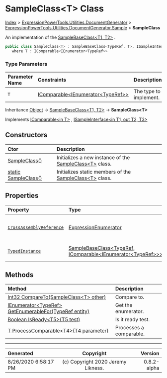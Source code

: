 ﻿# SampleClass&lt;T> Class

[Index](../index.md) > [ExpressionPowerTools.Utilities.DocumentGenerator](ExpressionPowerTools.Utilities.DocumentGenerator.a.md) > [ExpressionPowerTools.Utilities.DocumentGenerator.Sample](ExpressionPowerTools.Utilities.DocumentGenerator.Sample.n.md) > **SampleClass<T>**

An implementation of the [SampleBaseClass&lt;T1, T2>](ExpressionPowerTools.Utilities.DocumentGenerator.Sample.SampleBaseClass`2.cs.md) .

```csharp
public class SampleClass<T> : SampleBaseClass<TypeRef, T>, ISampleInterface<TypeRef, IEnumerator<TypeRef>, T>, IComparable<SampleClass<T>>
   where T : IComparable<IEnumerator<TypeRef>>
```

### Type Parameters

| Parameter Name | Constraints | Description |
| :-- | :-- | :-- |
| `T` | [IComparable&lt;IEnumerator&lt;TypeRef>>](https://docs.microsoft.com/dotnet/api/system.icomparable-1) | The type to implement. |

Inheritance [Object](https://docs.microsoft.com/dotnet/api/system.object) → [SampleBaseClass&lt;T1, T2>](ExpressionPowerTools.Utilities.DocumentGenerator.Sample.SampleBaseClass`2.cs.md) → **SampleClass&lt;T>**

Implements  [IComparable&lt;in T>](https://docs.microsoft.com/dotnet/api/system.icomparable-1) ,  [ISampleInterface&lt;in T1, out T2, T3>](ExpressionPowerTools.Utilities.DocumentGenerator.Sample.ISampleInterface`3.i.md) 

## Constructors

| Ctor | Description |
| :-- | :-- |
| [SampleClass()](ExpressionPowerTools.Utilities.DocumentGenerator.Sample.SampleClass`1.ctor.md#sampleclass) | Initializes a new instance of the [SampleClass&lt;T>](ExpressionPowerTools.Utilities.DocumentGenerator.Sample.SampleClass`1.cs.md) class. |
| [static SampleClass()](ExpressionPowerTools.Utilities.DocumentGenerator.Sample.SampleClass`1.ctor.md#static-sampleclass) | Initializes static members of the [SampleClass&lt;T>](ExpressionPowerTools.Utilities.DocumentGenerator.Sample.SampleClass`1.cs.md) class. |
## Properties

| Property | Type | Description |
| :-- | :-- | :-- |
| [`CrossAssemblyReference`](ExpressionPowerTools.Utilities.DocumentGenerator.Sample.SampleClass`1.CrossAssemblyReference.prop.md) | [ExpressionEnumerator](ExpressionPowerTools.Core.ExpressionEnumerator.cs.md) | Gets a cross-assembly reference. |
| [`TypedInstance`](ExpressionPowerTools.Utilities.DocumentGenerator.Sample.SampleClass`1.TypedInstance.prop.md) | [SampleBaseClass&lt;TypeRef, IComparable&lt;IEnumerator&lt;TypeRef>>>](ExpressionPowerTools.Utilities.DocumentGenerator.Sample.SampleBaseClass`2.cs.md) | Gets the typed instance. |

## Methods

| Method | Description |
| :-- | :-- |
| [Int32 CompareTo(SampleClass&lt;T> other)](ExpressionPowerTools.Utilities.DocumentGenerator.Sample.SampleClass`1.CompareTo.m.md) | Compare to. |
| [IEnumerator&lt;TypeRef> GetEnumerableFor(TypeRef entity)](ExpressionPowerTools.Utilities.DocumentGenerator.Sample.SampleClass`1.GetEnumerableFor.m.md) | Get the enumerator. |
| [Boolean IsReady&lt;T5>(T5 test)](ExpressionPowerTools.Utilities.DocumentGenerator.Sample.SampleClass`1.IsReady.m.md) | Is it ready test. |
| [T ProcessComparable&lt;T4>(T4 parameter)](ExpressionPowerTools.Utilities.DocumentGenerator.Sample.SampleClass`1.ProcessComparable.m.md) | Processes a comparable. |

---

| Generated | Copyright | Version |
| :-- | :-: | --: |
| 8/26/2020 6:58:17 PM | (c) Copyright 2020 Jeremy Likness. | 0.8.2-alpha |

